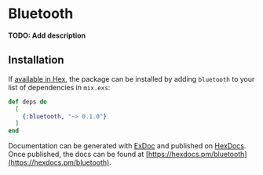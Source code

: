 # Bluetooth

**TODO: Add description**

## Installation

If [available in Hex](https://hex.pm/docs/publish), the package can be installed
by adding `bluetooth` to your list of dependencies in `mix.exs`:

```elixir
def deps do
  [
    {:bluetooth, "~> 0.1.0"}
  ]
end
```

Documentation can be generated with [ExDoc](https://github.com/elixir-lang/ex_doc)
and published on [HexDocs](https://hexdocs.pm). Once published, the docs can
be found at [https://hexdocs.pm/bluetooth](https://hexdocs.pm/bluetooth).

